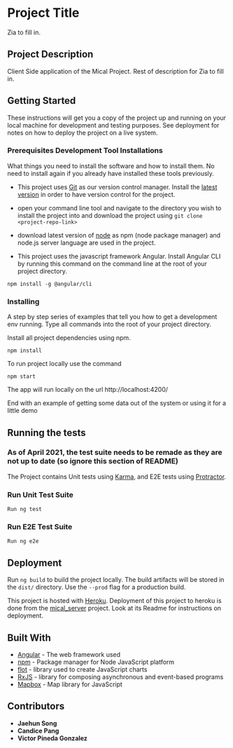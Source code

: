 # Project Title

Zia to fill in.

## Project Description

Client Side application of the Mical Project.
Rest of description for Zia to fill in.

## Getting Started

These instructions will get you a copy of the project up and running on your local machine for development and testing purposes. See deployment for notes on how to deploy the project on a live system.

### Prerequisites Development Tool Installations

What things you need to install the software and how to install them. No need to install again if you already have installed these tools previously.

- This project uses [Git](https://git-scm.com/) as our version control manager. Install the [latest version](https://git-scm.com/downloads) in order to have version control for the project.

- open your command line tool and navigate to the directory you wish to install the project into and download the project using `git clone <project-repo-link>`

- download latest version of [node](https://nodejs.org/en/download/) as npm (node package manager) and node.js server language are used in the project.

- This project uses the javascript framework Angular. Install Angular CLI by running this command on the command line at the root of your project directory.

```
npm install -g @angular/cli
```

### Installing

A step by step series of examples that tell you how to get a development env running. Type all commands into the root of your project directory.

Install all project dependencies using npm.

```
npm install 
```

To run project locally use the command

```
npm start
```

The app will run locally on the url http://localhost:4200/

End with an example of getting some data out of the system or using it for a little demo

## Running the tests

### As of April 2021, the test suite needs to be remade as they are not up to date (so ignore this section of README)

The Project contains Unit tests using [Karma](https://karma-runner.github.io), and E2E tests using [Protractor](http://www.protractortest.org/).

### Run Unit Test Suite

```
Run ng test
```

### Run E2E Test Suite

```
Run ng e2e
```

## Deployment

Run `ng build` to build the project locally. The build artifacts will be stored in the `dist/` directory. Use the `--prod` flag for a production build.

This project is hosted with [Heroku](https://www.heroku.com).
Deployment of this project to heroku is done from the [mical_server](https://github.com/AgriculturalEvidence/mical_server) project. Look at its Readme for instructions on deployment.

## Built With

- [Angular](https://angular.io/) - The web framework used
- [npm](https://www.npmjs.com/) - Package manager for Node JavaScript platform
- [flot](https://www.flotcharts.org/) - library used to create JavaScript charts
- [RxJS](https://rxjs-dev.firebaseapp.com/guide/overview) - library for composing asynchronous and event-based programs
- [Mapbox](https://www.mapbox.com/) - Map library for JavaScript

## Contributors

- **Jaehun Song**
- **Candice Pang**
- **Victor Pineda Gonzalez**
